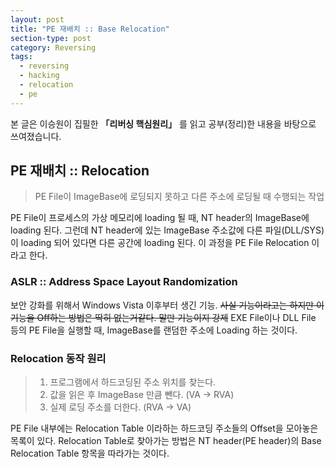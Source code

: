 ```yaml
---
layout: post
title: "PE 재배치 :: Base Relocation"
section-type: post
category: Reversing
tags:
  - reversing
  - hacking
  - relocation
  - pe
---
```


본 글은 이승원이 집필한 **「리버싱 핵심원리」** 를 읽고 공부(정리)한 내용을 바탕으로 쓰여졌습니다.

## PE 재배치 :: Relocation

> PE File이 ImageBase에 로딩되지 못하고 다른 주소에 로딩될 때 수행되는 작업

PE File이 프로세스의 가상 메모리에 loading 될 때, NT header의 ImageBase에 loading 된다. 그런데 NT header에 있는 ImageBase 주소값에 다른 파일(DLL/SYS)이 loading 되어 있다면 다른 공간에 loading 된다. 이 과정을 PE File Relocation 이라고 한다.

### ASLR :: Address Space Layout Randomization

보안 강화를 위해서 Windows Vista 이후부터 생긴 기능. ~~사실 기능이라고는 하지만 이 기능을 Off하는 방법은 딱히 없는거같다. 말만 기능이지 강제~~ EXE File이나 DLL File 등의 PE File을 실행할 때, ImageBase를 랜덤한 주소에 Loading 하는 것이다.

### Relocation 동작 원리

> 1. 프로그램에서 하드코딩된 주소 위치를 찾는다.
> 2. 값을 읽은 후 ImageBase 만큼 뺀다. (VA → RVA)
> 3. 실제 로딩 주소를 더한다. (RVA → VA)

PE File 내부에는 Relocation Table 이라하는 하드코딩 주소들의 Offset을 모아놓은 목록이 있다. Relocation Table로 찾아가는 방법은 NT header(PE header)의 Base Relocation Table 항목을 따라가는 것이다.
